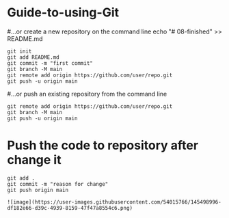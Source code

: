 # Guide-to-using-Git

#...or create a new repository on the command line
echo "# 08-finished" >> README.md
```
git init
git add README.md
git commit -m "first commit"
git branch -M main
git remote add origin https://github.com/user/repo.git
git push -u origin main
```

#...or push an existing repository from the command line
```
git remote add origin https://github.com/user/repo.git
git branch -M main
git push -u origin main
```

# Push the code to repository after change it
```
git add .
git commit -m "reason for change"
git push origin main

![image](https://user-images.githubusercontent.com/54015766/145498996-df182e66-d39c-4939-8159-47f47a8554c6.png)
